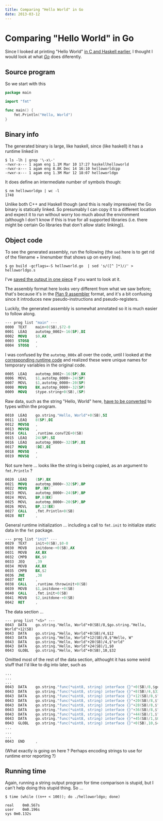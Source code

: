 ```yaml
---
title: Comparing "Hello World" in Go
date: 2013-03-12
---
```


Comparing "Hello World" in Go
=============================

Since I looked at printing "Hello World" [in C and Haskell earlier](/posts/hello-world-comparison.html), I thought I would look at what *[Go](http://golang.org/)* does diferently.

Source program
--------------

So we start with this

```go
package main

import "fmt"

func main() {
    fmt.Println("Hello, World")
}
```

Binary info
-------------

The generated binary is large, like haskell, since (like haskell) it has a runtime linked in

```shell
$ ls -lh | grep '\-x\-'
-rwxr-x--- 1 agam eng 1.1M Mar 10 17:27 haskellhelloworld
-rwxr-x--- 1 agam eng 8.8K Dec 14 16:10 helloworldcpp
-rwxr-x--- 1 agam eng 1.3M Mar 12 18:07 helloworldgo
```

It does define an intermediate number of symbols though:

```shell
$ nm helloworldgo | wc -l
1748
```

Unlike both C++ and Haskell though (and this is really impressive) the Go binary is statically linked. So presumably I can copy it to a different location and expect it to run without worry too much about the environment (although I don't know if this is true for all supported libraries (i.e. there might be certain Go libraries that don't allow static linking)).

Object code
-----------

To see the generated assembly, run the following (the `sed` here is to get rid of the filename + linenumber that shows up on every line).

```shell
$ go build -gcflags=-S helloworld.go  | sed 's/([^ ]*)//' > helloworldgo.s
```

I've [saved the output in one piece](https://gist.github.com/agam/5148575) if you want to look at it.

The assembly format here looks very different from what we saw before; that's because it's in the [Plan 9 assembler](http://doc.cat-v.org/plan_9/4th_edition/papers/asm) format, and it's a bit confusing since it introduces new pseudo-instructions and pseudo-registers.

Luckily, the generated assembly is somewhat annotated so it is much easier to follow along.

```nasm
--- prog list "main" ---
0000  TEXT    main+0(SB),$72-0
0001  LEAQ    autotmp_0002+-16(SP),DI
0002  MOVQ    $0,AX
0003  STOSQ   ,
0004  STOSQ   ,
```

I was confused by the `autotmp_000x` all over the code, until I looked at the [corresponding runtime code](http://golang.org/src/cmd/gc/gen.c) and realized these were unique names for temporary variables in the original code.

```nasm
0005  LEAQ    autotmp_0002+-16(SP),BX
0006  MOVL    $1,autotmp_0000+-24(SP)
0007  MOVL    $1,autotmp_0000+-20(SP)
0008  MOVQ    BX,autotmp_0000+-32(SP)
0009  MOVQ    $type.string+0(SB),(SP)
```

Raw data, such as the string "Hello, World" here, [have to be converted](http://golang.org/src/pkg/runtime/iface.c) to types within the program.

```nasm
0010  LEAQ    go.string."Hello, World"+0(SB),SI
0011  LEAQ    8(SP),DI
0012  MOVSQ   ,
0013  MOVSQ   ,
0014  CALL    ,runtime.convT2E+0(SB)
0015  LEAQ    24(SP),SI
0016  LEAQ    autotmp_0000+-32(SP),DI
0017  MOVQ    (DI),DI
0018  MOVSQ   ,
0019  MOVSQ   ,
```

Not sure here ... looks like the string is being copied, as an argument to ```fmt.Println``` ?

```nasm
0020  LEAQ    (SP),BX
0021  MOVQ    autotmp_0000+-32(SP),BP
0022  MOVQ    BP,(BX)
0023  MOVL    autotmp_0000+-24(SP),BP
0024  MOVL    BP,8(BX)
0025  MOVL    autotmp_0000+-20(SP),BP
0026  MOVL    BP,12(BX)
0027  CALL    ,fmt.Println+0(SB)
0028  RET     ,
```

General runtime initialization ... including a call to ```fmt.init``` to initialize static data in the ```fmt``` package.

```nasm
--- prog list "init" ---
0029  TEXT    init+0(SB),$0-0
0030  MOVB    initdone·+0(SB),AX
0031  MOVB    AX,BX
0032  CMPB    BX,$0
0033  JEQ     ,39
0034  MOVB    AX,BX
0035  CMPB    BX,$2
0036  JNE     ,38
0037  RET     ,
0038  CALL    ,runtime.throwinit+0(SB)
0039  MOVB    $1,initdone·+0(SB)
0040  CALL    ,fmt.init+0(SB)
0041  MOVB    $2,initdone·+0(SB)
0042  RET     ,
```

The data section ...

```
--- prog list "<S>" ---
0043  DATA    go.string."Hello, World"+0(SB)/8,$go.string."Hello, World"+12(SB)
0043  DATA    go.string."Hello, World"+8(SB)/4,$12
0043  DATA    go.string."Hello, World"+12(SB)/8,$"Hello, W"
0043  DATA    go.string."Hello, World"+20(SB)/4,$"orld"
0043  DATA    go.string."Hello, World"+24(SB)/1,$0
0043  GLOBL   go.string."Hello, World"+0(SB),10,$32
```

Omitted most of the rest of the data section, althought it has some weird stuff that I'd like to dig into later, such as 

```nasm
...
...
...
0043  DATA    go.string."func(*uint8, string) interface {}"+0(SB)/8,$go.string."func(*uint8, string) interface {}"+12(SB)
0043  DATA    go.string."func(*uint8, string) interface {}"+8(SB)/4,$33
0043  DATA    go.string."func(*uint8, string) interface {}"+12(SB)/8,$"func(*ui"
0043  DATA    go.string."func(*uint8, string) interface {}"+20(SB)/8,$"nt8, str"
0043  DATA    go.string."func(*uint8, string) interface {}"+28(SB)/8,$"ing) int"
0043  DATA    go.string."func(*uint8, string) interface {}"+36(SB)/8,$"erface {"
0043  DATA    go.string."func(*uint8, string) interface {}"+44(SB)/1,$"}"
0043  DATA    go.string."func(*uint8, string) interface {}"+45(SB)/1,$0
0043  GLOBL   go.string."func(*uint8, string) interface {}"+0(SB),10,$48
...
...
...
0043  END     ,
```

(What exactly is going on here ? Perhaps encoding strings to use for runtime error reporting ?)

Running time
------------

Again, running a string output program for time comparison is stupid, but I can't help doing this stupid thing. So ...

```shell
$ time (while ((n++ < 100)); do ./helloworldgo; done)

real	0m0.567s
user	0m0.196s
sys	0m0.132s
```

